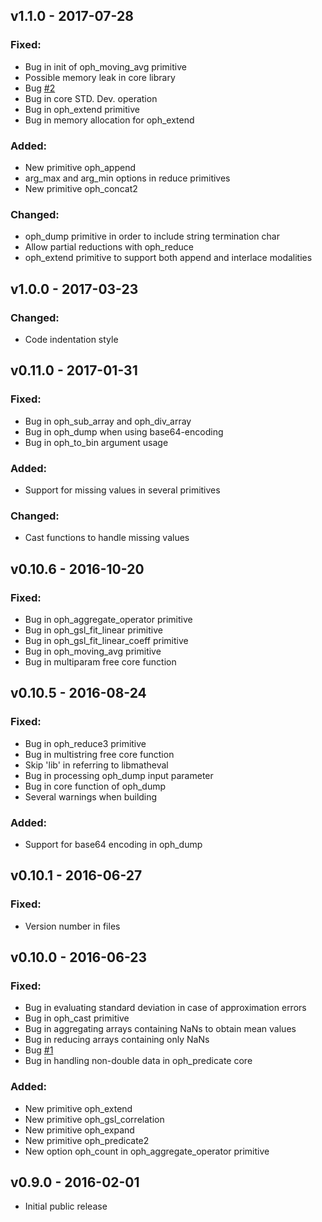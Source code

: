 ## v1.1.0 - 2017-07-28

### Fixed:

- Bug in init of oph_moving_avg primitive
- Possible memory leak in core library
- Bug [#2](https://github.com/OphidiaBigData/ophidia-primitives/issues/2)
- Bug in core STD. Dev. operation 
- Bug in oph_extend primitive
- Bug in memory allocation for oph_extend

### Added:

- New primitive oph_append
- arg_max and arg_min options in reduce primitives
- New primitive oph_concat2

### Changed:

- oph_dump primitive in order to include string termination char
- Allow partial reductions with oph_reduce
- oph_extend primitive to support both append and interlace modalities

## v1.0.0 - 2017-03-23

### Changed:

- Code indentation style

## v0.11.0 - 2017-01-31

### Fixed:

- Bug in oph_sub_array and oph_div_array
- Bug in oph_dump when using base64-encoding
- Bug in oph_to_bin argument usage

### Added:

- Support for missing values in several primitives

### Changed:

- Cast functions to handle missing values

## v0.10.6 - 2016-10-20

### Fixed:

- Bug in oph_aggregate_operator primitive
- Bug in oph_gsl_fit_linear primitive
- Bug in oph_gsl_fit_linear_coeff primitive
- Bug in oph_moving_avg primitive
- Bug in multiparam free core function

## v0.10.5 - 2016-08-24

### Fixed:

- Bug in oph_reduce3 primitive
- Bug in multistring free core function
- Skip 'lib' in referring to libmatheval
- Bug in processing oph_dump input parameter
- Bug in core function of oph_dump
- Several warnings when building

### Added:

- Support for base64 encoding in oph_dump

## v0.10.1 - 2016-06-27

### Fixed:
 
- Version number in files

## v0.10.0 - 2016-06-23

### Fixed:

- Bug in evaluating standard deviation in case of approximation errors
- Bug in oph_cast primitive
- Bug in aggregating arrays containing NaNs to obtain mean values
- Bug in reducing arrays containing only NaNs
- Bug [\#1](https://github.com/OphidiaBigData/ophidia-primitives/issues/1)
- Bug in handling non-double data in oph_predicate core

### Added:

- New primitive oph_extend
- New primitive oph_gsl_correlation
- New primitive oph_expand
- New primitive oph_predicate2
- New option oph_count in oph_aggregate_operator primitive

## v0.9.0 - 2016-02-01

- Initial public release
